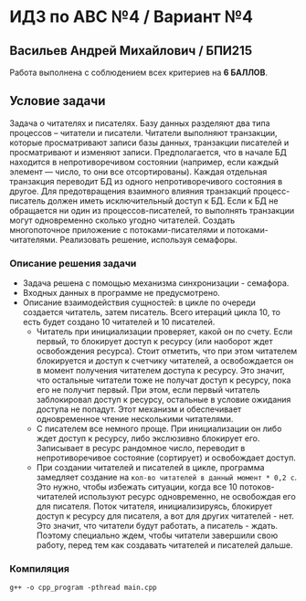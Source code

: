 # ИДЗ по АВС №4 / Вариант №4
## Васильев Андрей Михайлович / БПИ215

Работа выполнена с соблюдением всех критериев на **6 БАЛЛОВ**.

## Условие задачи

Задача о читателях и писателях. Базу данных разделяют два типа процессов – читатели и писатели. Читатели выполняют транзакции, которые
просматривают записи базы данных, транзакции писателей и просматривают
и изменяют записи. Предполагается, что в начале БД находится в непротиворечивом состоянии (например, если каждый элемент — число, то они все отсортированы). Каждая отдельная транзакция переводит БД из одного непротиворечивого состояния в другое. Для предотвращения взаимного влияния
транзакций процесс-писатель должен иметь исключительный доступ к БД.
Если к БД не обращается ни один из процессов-писателей, то выполнять
транзакции могут одновременно сколько угодно читателей. Создать многопоточное приложение с потоками-писателями и потоками-читателями. Реализовать решение, используя семафоры.

### Описание решения задачи

- Задача решена с помощью механизма синхронизации - семафора.
- Входных данных в программе не предусмотрено.
- Описание взаимодействия сущностей: в цикле по очереди создается читатель, затем писатель. Всего итераций цикла 10, то есть будет создано 10 читателей и 10 писателей.
  - Читатель при инициализации проверяет, какой он по счету. Если первый, то блокирует доступ к ресурсу (или наоборот ждет освобождения ресурса). Стоит отметить, что при этом читателем блокируется и доступ к счетчику читателей, а освобождается он в момент получения читателем доступа к ресурсу. Это значит, что остальные читатели тоже не получат доступ к ресурсу, пока его не получит первый. При этом, если первый читатель заблокировал доступ к ресурсу, остальные в условие ожидания доступа не попадут. Этот механизм и обеспечивает одновременное чтение несколькими читателями.
  - С писателем все немного проще. При инициализации он либо ждет доступ к ресурсу, либо экслюзивно блокирует его. Записывает в ресурс рандомное число, переводит в непротиворечивое состояние (сортирует) и освобождает доступ.
  - При создании читателей и писателей в цикле, программа замедляет создание на `кол-во читателей в данный момент * 0,2 с`. Это нужно, чтобы избежать ситуации, когда все 10 потоков-читателей используют ресурс одновременно, не освобождая его для писателя. Поток читателя, инициализируясь, блокирует доступ к ресурсу для писателя, а вот для других читателей - нет. Это значит, что читатели будут работать, а писатель - ждать. Поэтому специально ждем, чтобы читатели завершили свою работу, перед тем как создавать читателей и писателей дальше.

### Компиляция

`g++ -o cpp_program -pthread main.cpp`